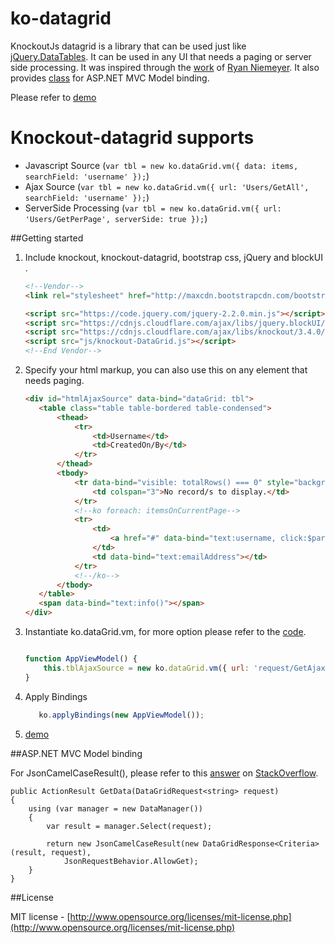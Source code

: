 
# ko-datagrid

KnockoutJs datagrid is a library that can be used just like [jQuery.DataTables](https://datatables.net/). It can be used in any UI that needs a paging or server side processing. It was inspired through the [work](http://knockoutjs.com/examples/grid.html) of [Ryan Niemeyer](https://github.com/rniemeyer). It also provides [class](https://github.com/jmvtrinidad/knockout-datagrid/blob/master/model/DataGridRequest.cs) for ASP.NET MVC Model binding.

Please refer to [demo](http://jmvtrinidad.github.io/knockout-datagrid/)

# Knockout-datagrid supports

 - Javascript Source      (`var tbl = new ko.dataGrid.vm({ data: items, searchField: 'username' });`)
 - Ajax Source            (`var tbl = new ko.dataGrid.vm({ url: 'Users/GetAll', searchField: 'username' });`)
 - ServerSide Processing  (`var tbl = new ko.dataGrid.vm({ url: 'Users/GetPerPage', serverSide: true });`)

##Getting started

1. Include knockout, knockout-datagrid, bootstrap css, jQuery and blockUI .

    ```html
    <!--Vendor-->
    <link rel="stylesheet" href="http://maxcdn.bootstrapcdn.com/bootstrap/3.3.6/css/bootstrap.min.css"/>

    <script src="https://code.jquery.com/jquery-2.2.0.min.js"></script>
    <script src="https://cdnjs.cloudflare.com/ajax/libs/jquery.blockUI/2.70/jquery.blockUI.min.js"></script>
    <script src="https://cdnjs.cloudflare.com/ajax/libs/knockout/3.4.0/knockout-debug.js"></script>
    <script src="js/knockout-DataGrid.js"></script>
    <!--End Vendor-->
    ```

2. Specify your html markup, you can also use this on any element that needs paging.

    ```html
   	<div id="htmlAjaxSource" data-bind="dataGrid: tbl">
       <table class="table table-bordered table-condensed">
           <thead>
               <tr>
                   <td>Username</td>
                   <td>CreatedOn/By</td>
               </tr>
           </thead>
           <tbody>
               <tr data-bind="visible: totalRows() === 0" style="background-color: #f9f9f9;">
                   <td colspan="3">No record/s to display.</td>
               </tr>
               <!--ko foreach: itemsOnCurrentPage-->
               <tr>
                   <td>
                       <a href="#" data-bind="text:username, click:$parent.alertInfo"></a>
                   </td>
                   <td data-bind="text:emailAddress"></td>
               </tr>
               <!--/ko-->
           </tbody>
       </table>
       <span data-bind="text:info()"></span>
   </div>
    ```

3. Instantiate ko.dataGrid.vm, for more option please refer to the [code](https://github.com/jmvtrinidad/knockout-datagrid/blob/master/js/knockout-DataGrid.js).

    ```JavaScript
    
    function AppViewModel() {
        this.tblAjaxSource = new ko.dataGrid.vm({ url: 'request/GetAjax.json', searchField: 'username' });
    }
    ```
4. Apply Bindings

    ```JavaScript
	   ko.applyBindings(new AppViewModel());​
    ```

5. [demo](http://jmvtrinidad.github.io/knockout-datagrid/)

##ASP.NET MVC Model binding

For JsonCamelCaseResult(), please refer to this [answer](http://stackoverflow.com/questions/19445730/how-can-i-return-camelcase-json-serialized-by-json-net-from-asp-net-mvc-controll#answer-19445731) on [StackOverflow](http://stackoverflow.com/).

	public ActionResult GetData(DataGridRequest<string> request)
	{
	    using (var manager = new DataManager())
	    {
	        var result = manager.Select(request);
	
	        return new JsonCamelCaseResult(new DataGridResponse<Criteria>(result, request),
	            JsonRequestBehavior.AllowGet);
	    }
	}


##License

MIT license - [http://www.opensource.org/licenses/mit-license.php](http://www.opensource.org/licenses/mit-license.php)
